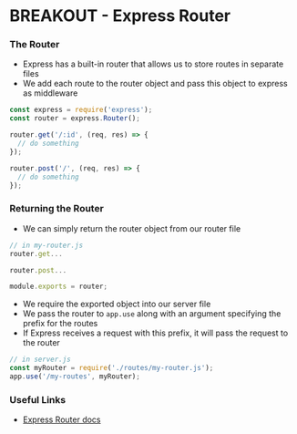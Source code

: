 # BREAKOUT - Express Router

### The Router
* Express has a built-in router that allows us to store routes in separate files
* We add each route to the router object and pass this object to express as middleware

```js
const express = require('express');
const router = express.Router();

router.get('/:id', (req, res) => {
  // do something
});

router.post('/', (req, res) => {
  // do something
});
```

### Returning the Router
* We can simply return the router object from our router file

```js
// in my-router.js
router.get...

router.post...

module.exports = router;
```

* We require the exported object into our server file
* We pass the router to `app.use` along with an argument specifying the prefix for the routes
* If Express receives a request with this prefix, it will pass the request to the router

```js
// in server.js
const myRouter = require('./routes/my-router.js');
app.use('/my-routes', myRouter);
```

### Useful Links
* [Express Router docs](https://expressjs.com/en/4x/api.html#router)
